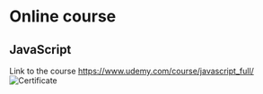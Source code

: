 # Online course
## JavaScript
Link to the course <https://www.udemy.com/course/javascript_full/>
![Certificate](./cerificate.jpg)